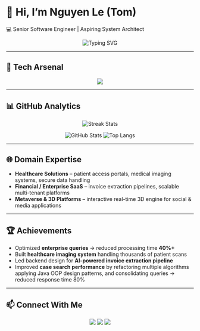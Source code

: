 # 👋 Hi, I’m Nguyen Le (Tom)  
💻 Senior Software Engineer | Aspiring System Architect  

<p align="center">
  <img src="https://readme-typing-svg.demolab.com?font=Fira+Code&pause=1000&color=FF6EC7&width=435&lines=Backend+%26+Frontend+Architect;4%2B+Years+of+Experience;Building+Scalable+Systems;Lifelong+Learner+%26+Tech+Explorer" alt="Typing SVG" />
</p>

---

## 🚀 Tech Arsenal
<p align="center">
  <img src="https://skillicons.dev/icons?i=java,spring,hibernate,python,fastapi,react,nextjs,typescript,postgres,oracle,docker,aws" />
</p>

---

## 📊 GitHub Analytics
<p align="center">
  <img src="https://github-readme-streak-stats.herokuapp.com/?user=gitbookfan01&theme=radical" alt="Streak Stats"/>
</p>

<p align="center">
  <img src="https://github-readme-stats.vercel.app/api?username=gitbookfan01&show_icons=true&theme=radical" alt="GitHub Stats" />
  <img src="https://github-readme-stats.vercel.app/api/top-langs/?username=gitbookfan01&layout=compact&theme=radical" alt="Top Langs"/>
</p>

---

## 🌐 Domain Expertise
- **Healthcare Solutions** – patient access portals, medical imaging systems, secure data handling  
- **Financial / Enterprise SaaS** – invoice extraction pipelines, scalable multi-tenant platforms  
- **Metaverse & 3D Platforms** – interactive real-time 3D engine for social & media applications  

---

## 🏆 Achievements
- Optimized **enterprise queries** → reduced processing time **40%+**  
- Built **healthcare imaging system** handling thousands of patient scans  
- Led backend design for **AI-powered invoice extraction pipeline**  
- Improved **case search performance** by refactoring multiple algorithms
  applying Java OOP design patterns, and consolidating queries → reduced response time 80%

---

## 📫 Connect With Me
<p align="center">
  <a href="mailto:nguyenledev05@gmail.com"><img src="https://img.shields.io/badge/Email-D14836?style=for-the-badge&logo=gmail&logoColor=white"/></a>
  <a href="https://www.hongphucsoftware.com"><img src="https://img.shields.io/badge/Website-0078D4?style=for-the-badge&logo=Microsoft-edge&logoColor=white"/></a>
  <a href="https://linkedin.com"><img src="https://img.shields.io/badge/LinkedIn-0A66C2?style=for-the-badge&logo=linkedin&logoColor=white"/></a>
</p>
